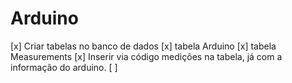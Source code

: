 # Arduino

[x] Criar tabelas no banco de dados
    [x] tabela Arduino
    [x] tabela Measurements
[x] Inserir via código medições na tabela, já com a informação do arduino.
[ ] 